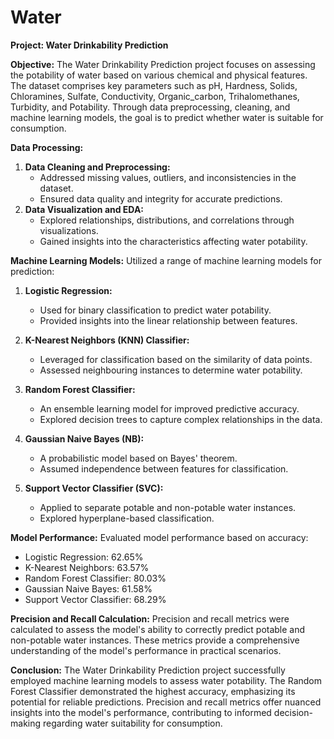 # Water

**Project: Water Drinkability Prediction**

**Objective:**
The Water Drinkability Prediction project focuses on assessing the potability of water based on various chemical and physical features. The dataset comprises key parameters such as pH, Hardness, Solids, Chloramines, Sulfate, Conductivity, Organic_carbon, Trihalomethanes, Turbidity, and Potability. Through data preprocessing, cleaning, and machine learning models, the goal is to predict whether water is suitable for consumption.

**Data Processing:**
1. **Data Cleaning and Preprocessing:**
   - Addressed missing values, outliers, and inconsistencies in the dataset.
   - Ensured data quality and integrity for accurate predictions.
2. **Data Visualization and EDA:**
   - Explored relationships, distributions, and correlations through visualizations.
   - Gained insights into the characteristics affecting water potability.

**Machine Learning Models:**
Utilized a range of machine learning models for prediction:
1. **Logistic Regression:**
   - Used for binary classification to predict water potability.
   - Provided insights into the linear relationship between features.
   
2. **K-Nearest Neighbors (KNN) Classifier:**
   - Leveraged for classification based on the similarity of data points.
   - Assessed neighbouring instances to determine water potability.

3. **Random Forest Classifier:**
   - An ensemble learning model for improved predictive accuracy.
   - Explored decision trees to capture complex relationships in the data.

4. **Gaussian Naive Bayes (NB):**
   - A probabilistic model based on Bayes' theorem.
   - Assumed independence between features for classification.

5. **Support Vector Classifier (SVC):**
   - Applied to separate potable and non-potable water instances.
   - Explored hyperplane-based classification.

**Model Performance:**
Evaluated model performance based on accuracy:
- Logistic Regression: 62.65%
- K-Nearest Neighbors: 63.57%
- Random Forest Classifier: 80.03%
- Gaussian Naive Bayes: 61.58%
- Support Vector Classifier: 68.29%

**Precision and Recall Calculation:**
Precision and recall metrics were calculated to assess the model's ability to correctly predict potable and non-potable water instances. These metrics provide a comprehensive understanding of the model's performance in practical scenarios.

**Conclusion:**
The Water Drinkability Prediction project successfully employed machine learning models to assess water potability. The Random Forest Classifier demonstrated the highest accuracy, emphasizing its potential for reliable predictions. Precision and recall metrics offer nuanced insights into the model's performance, contributing to informed decision-making regarding water suitability for consumption.
